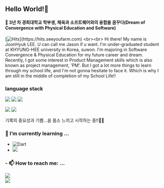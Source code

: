 ## Hello World!👋 

<h4>🚀 3년 차 경희대학교 학부생, 체육과 소프트웨어와의 융합을 꿈꾸다(Dream of Convergence with Physical Education and Software) </h4>

[![Hits](https://hits.seeyoufarm.com/api/count/incr/badge.svg?url=https%3A%2F%2Fgithub.com%2Fleejoon2067&count_bg=%2[![Hits](https://hits.seeyoufarm.com/api/count/incr/badge.svg?url=https%3A%2F%2Fgithub.com%2Fleejoon2067&count_bg=%233D71C8&title_bg=%23555555&icon=pinboard.svg&icon_color=%23E7E7E7&title=hit%21&edge_flat=false)](https://github.com/leejoon2067)33D71C8&title_bg=%23555555&icon=pinboard.svg&icon_color=%23E7E7E7&title=hit%21&edge_flat=false)](https://hits.seeyoufarm.com) <br><br>
 Hi there! My name is JoonHyuk LEE. U can call me Jason if u want. I'm under-graduated student at KHYUNG-HEE university in Korea, suwon. I'm majoring in Software Convergence & Physical Education for my future career and dream. Recently, I got some interest in Product Management skills which is also known as project management, 'PM'. But I got a lot more things to learn through my school life, and I'm not gonna hesitate to face it. Which is why I am still in the middle of completion of my School Life!!

### language stack

<img src="https://img.shields.io/badge/Python-3766AB?style=flat-square&logo=Python&logoColor=white"/> <img src="https://img.shields.io/badge/c++-%2300599C.svg?style=for-the-badge&logo=c%2B%2B&logoColor=white"/> <img src="https://img.shields.io/badge/dart-%230175C2.svg?style=for-the-badge&logo=dart&logoColor=white"/> <br>

<img src="https://img.shields.io/badge/Visual%20Studio%20Code-0078d7.svg?style=for-the-badge&logo=visual-studio-code&logoColor=white"/>
<img src="https://img.shields.io/badge/Kaggle-035a7d?style=for-the-badge&logo=kaggle&logoColor=white"/> <br>


기록의 중요성과 기쁨...을 몸소 느끼고 시작하는 중!!👩‍🚀
</p>

### 🌱 I’m currently learning ...
- ![Dart](https://img.shields.io/badge/dart-%230175C2.svg?style=for-the-badge&logo=dart&logoColor=white) <br>
- <img src="https://img.shields.io/badge/Python-3766AB?style=flat-square&logo=Python&logoColor=white"/>


### - 📫 How to reach me: ...
<a href="[https://jhklee-coder.tistory.com/]" target="_blank"><img src="https://img.shields.io/badge/[Tistory]-[000000]?style=flat-square&logo=[Tistory]&logoColor=white"/></a> <br>
<a href="[https://www.instagram.com/jhk_01_22/]" target="_blank"><img src="https://img.shields.io/badge/[Instagram]-[000000]?style=flat-square&logo=[Tistory]&logoColor=white"/></a>
<!--
**leejoon2067/leejoon2067** is a ✨ _special_ ✨ repository because its `README.md` (this file) appears on your GitHub profile.

Here are some ideas to get you started:

- 🔭 I’m currently working on ...
- 🌱 I’m currently learning ...
- 👯 I’m looking to collaborate on ...
- 🤔 I’m looking for help with ...
- 💬 Ask me about ...
- 📫 How to reach me: ...
- 😄 Pronouns: ...
- ⚡ Fun fact: ...
-->

